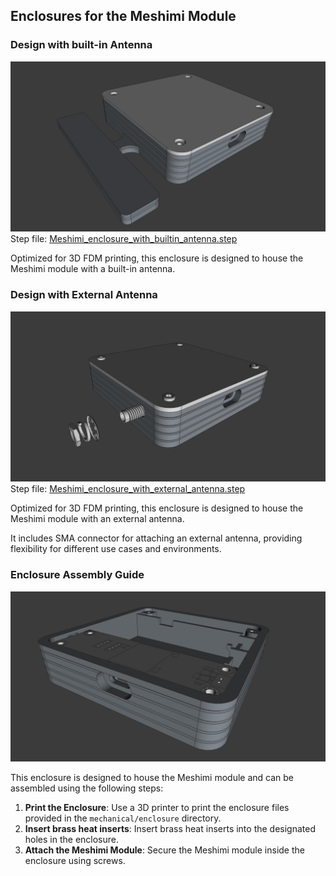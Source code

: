 ## Enclosures for the Meshimi Module

### Design with built-in Antenna

![Meshimi_enclosure_with_builtin_antenna.jpg](../assets/Meshimi_enclosure_with_builtin_antenna.jpg)
Step file: [Meshimi_enclosure_with_builtin_antenna.step](../mechanical/enclosure/Meshimi_enclosure_with_builtin_antenna.step)

Optimized for 3D FDM printing, this enclosure is designed to house the Meshimi module with a built-in antenna.

### Design with External Antenna

![Meshimi_enclosure_with_external_antenna.jpg](../assets/Meshimi_enclosure_with_external_antenna.jpg)
Step file: [Meshimi_enclosure_with_external_antenna.step](../mechanical/enclosure/Meshimi_enclosure_with_external_antenna.step)

Optimized for 3D FDM printing, this enclosure is designed to house the Meshimi module with an external antenna. 

It includes SMA connector for attaching an external antenna, providing flexibility for different use cases and environments.

### Enclosure Assembly Guide

![Meshimi_enclosure.jpg](../assets/Meshimi_enclosure.jpg)

This enclosure is designed to house the Meshimi module and can be assembled using the following steps:
1. **Print the Enclosure**: Use a 3D printer to print the enclosure files provided in the `mechanical/enclosure` directory.
2. **Insert brass heat inserts**: Insert brass heat inserts into the designated holes in the enclosure.
3. **Attach the Meshimi Module**: Secure the Meshimi module inside the enclosure using screws.

[//]: # (TODO: Improve the assembly guide with more detailed instructions and images.)